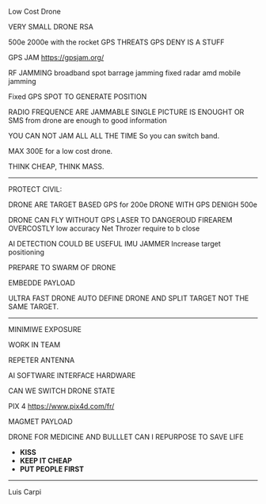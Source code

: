 Low Cost Drone 

VERY SMALL DRONE RSA


500e 2000e with the rocket
GPS THREATS GPS DENY IS A STUFF


GPS JAM
https://gpsjam.org/


RF JAMMING
broadband spot barrage jamming 
fixed radar amd mobile jamming


Fixed GPS SPOT TO GENERATE POSITION



RADIO FREQUENCE ARE JAMMABLE
SINGLE PICTURE IS ENOUGHT OR SMS from drone are enough to good information


YOU CAN NOT JAM ALL ALL THE TIME
So you can switch band.

MAX 300E for a low cost drone.

THINK CHEAP, THINK MASS.


-------------------

PROTECT CIVIL:

DRONE ARE TARGET BASED GPS for 200e
DRONE WITH GPS DENIGH  500e


DRONE CAN FLY WITHOUT GPS
LASER TO DANGEROUD
FIREAREM OVERCOSTLY low accuracy
Net Throzer require to b close


AI DETECTION COULD BE USEFUL
IMU JAMMER
Increase target positioning


PREPARE TO SWARM OF DRONE

EMBEDDE PAYLOAD

ULTRA FAST DRONE
AUTO DEFINE DRONE AND  SPLIT TARGET NOT THE SAME TARGET.



--------------------------

MINIMIWE EXPOSURE

WORK IN TEAM

REPETER ANTENNA

AI SOFTWARE INTERFACE HARDWARE


CAN WE SWITCH DRONE STATE

PIX 4 https://www.pix4d.com/fr/

MAGMET PAYLOAD

DRONE FOR MEDICINE AND BULLLET 
CAN I REPURPOSE TO SAVE LIFE

- **KISS**  
- **KEEP IT CHEAP**
- **PUT PEOPLE FIRST** 



















--------------------


Luis Carpi 
